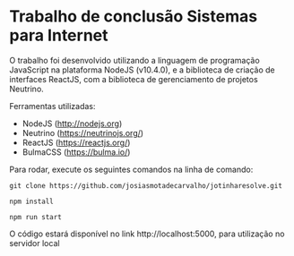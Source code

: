 # Trabalho de conclusão Sistemas para Internet

O trabalho foi desenvolvido utilizando a linguagem de programação JavaScript na plataforma NodeJS (v10.4.0), e a biblioteca de criação de interfaces
ReactJS, com a biblioteca de gerenciamento de projetos Neutrino.

Ferramentas utilizadas:

- NodeJS (http://nodejs.org)
- Neutrino (https://neutrinojs.org/)
- ReactJS (https://reactjs.org/)
- BulmaCSS (https://bulma.io/)

Para rodar, execute os seguintes comandos na linha de comando:

```
git clone https://github.com/josiasmotadecarvalho/jotinharesolve.git

npm install

npm run start
```

O código estará disponível no link http://localhost:5000, para utilização no servidor local
